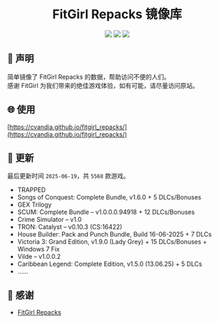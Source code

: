 ﻿<div align="center">

# FitGirl Repacks 镜像库

![](https://count.getloli.com/get/@fitgirl_repacks?theme=booru-lewd)
![](https://img.shields.io/badge/ci-passing-brightgreen.svg?logo=github) ![](https://img.shields.io/badge/license-MIT-brightgreen.svg)

</div>

## 📜 声明
简单镜像了 FitGirl Repacks 的数据，帮助访问不便的人们。  
感谢 FitGirl 为我们带来的绝佳游戏体验，如有可能，请尽量访问原站。

## 🌐 使用
[https://cvandia.github.io/fitgirl_repacks/](https://cvandia.github.io/fitgirl_repacks/)

## 🔄 更新
最后更新时间 `2025-06-19`，共 `5568` 款游戏。
- TRAPPED
- Songs of Conquest: Complete Bundle, v1.6.0 + 5 DLCs/Bonuses
- GEX Trilogy
- SCUM: Complete Bundle – v1.0.0.0.94918 + 12 DLCs/Bonuses
- Crime Simulator – v1.0
- TRON: Catalyst – v0.10.3 (CS:16422)
- House Builder: Pack and Punch Bundle, Build 16-06-2025 + 7 DLCs
- Victoria 3: Grand Edition, v1.9.0 (Lady Grey) + 15 DLCs/Bonuses + Windows 7 Fix
- Vilde – v1.0.0.2
- Caribbean Legend: Complete Edition, v1.5.0 (13.06.25) + 5 DLCs
- ……

## 🙏 感谢
- [FitGirl Repacks](https://fitgirl-repacks.site/)
